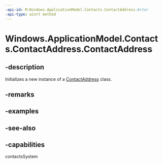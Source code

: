 ```yaml
---
-api-id: M:Windows.ApplicationModel.Contacts.ContactAddress.#ctor
-api-type: winrt method
---
```


<!-- Method syntax
public ContactAddress()
-->

# Windows.ApplicationModel.Contacts.ContactAddress.ContactAddress

## -description
Initializes a new instance of a [ContactAddress](contactaddress.md) class.

## -remarks

## -examples

## -see-also

## -capabilities
contactsSystem
